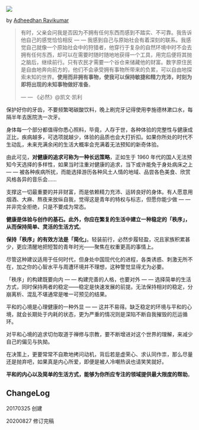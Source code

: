 ![](https://raw.githubusercontent.com/onlinepic/Image-hosting-service/master/img/Stagnant%20flat%20illustration%20flat%20design%20illustration%20art%20illustration%20i.png)

by [Adheedhan Ravikumar](https://dribbble.com/adheedhan)

> 有时，父亲会问我是否因为不拥有任何东西而感到不踏实、不可靠。我告诉他自己的感觉恰恰相反 — — 我感到自己与原始社会有着深刻的联系。我感觉自己就像一个原始社会中的狩猎者，他穿行于复杂的自然环境中时不会去拥有任何东西，却可以在需要时随时随地地获得一个工具，用完后便将其抛之脑后，继续前行。只有农民才需要一个谷仓来储藏他的财富。数字原住民是自由地奔向前方的，他们不会承受拥有事物所带来的负累，可以自由地探索未知的世界。**使用而非拥有事物，使我可以保持敏捷和精力充沛，时刻为即将出现的未知事物做好准备**。
> 
> — — 《必然》@凯文·凯利

保护好你的牙齿，不要频繁喝碳酸饮料，晚上刷完牙记得使用李施德林漱口水，每隔半年去医院洗一次牙。

身体每一个部分都值得你悉心照料，毕竟，人存于世，各种体验的完整性与健康成正比，疾病越多，可选项就越少，体验的品质也会大打折扣。如果你所处的时代不生动乱，未来充满余闲的生活大概率会充满着无法预知的新奇体验。

由此可见，**对健康的追求可称为一种长远策略**，正如生于 1960 年代的国人无法预知今天选择的多样性，如果当时注重对健康的追求，当下或许能免于身处病床之上 — — 被各种疾病所扰，而能选择游历各种风土人情的地域、品尝各色美食、欣赏风格各异的音乐会……

支撑这一切最重要的并非财富，而是依赖精力充沛、运转良好的身体。有人愿意用烟酒、大麻、熬夜来放纵自我，觉得这是青年的特权与标志，但愿你能少做 — — 并非完全拒绝，只是不要成为常态。

**健康是体验与创作的基石。此外，你应在繁复的生活中建立一种稳定的「秩序」，从而保持简单、灵活的生活方式**。

**保持「秩序」的有效方法是「简化」**。轻装前行，必然步履轻盈，况且家族积累甚少，更应清醒地把短暂的青年时光——聚焦在权重更高的事情上。

尽管这种建议适用于任何时代，但身处中国现代化的进程，各类诱惑、刺激无所不在，加之你的心智水平与周遭环境并不理想，这种警觉显得尤为必要。

「秩序」的构建既要向内 — — 构建完善的人格，也要对外 — — 选择简单的生活方式，同时保持两者的稳定——稳定是快速发展的前提。无法保持相对的稳定，分崩离析、混乱不堪通常是唯一可预见的结果。

平和的心境是心理健康的一种外显 — — 这并不易得。缺乏稳定的环境与平和的心境，就会长期处于内耗的状态，更为严重的情况则是深陷不断自我摧毁的厄运循环。

对平和心境的追求切勿取道于禅修与宗教，要不断增进对这个世界的理解，来减少自己的偏见与执拗。

在决策上，更要常常不自欺地拷问动机，背后若是虚荣心、求认同作祟，那么尽量还是抛弃吧，如果真是内心所爱，即便是被人冷嘲热讽也请笑笑就好。

**平和的内心以及简单的生活方式，能够为你所应专注的领域提供最大限度的帮助**。

## ChangeLog

20170325 创建  

20200827 修订完稿

